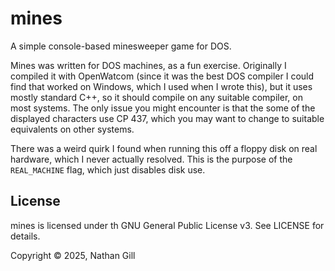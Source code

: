 # mines

A simple console-based minesweeper game for DOS.

Mines was written for DOS machines, as a fun exercise. Originally I compiled
it with OpenWatcom (since it was the best DOS compiler I could find that worked
on Windows, which I used when I wrote this), but it uses mostly standard C++,
so it should compile on any suitable compiler, on most systems. The only
issue you might encounter is that the some of the displayed characters use
CP 437, which you may want to change to suitable equivalents on other
systems.

There was a weird quirk I found when running this off a floppy disk on real
hardware, which I never actually resolved. This is the purpose of the
`REAL_MACHINE` flag, which just disables disk use.

## License

mines is licensed under th GNU General Public License v3. See LICENSE for
details.

Copyright © 2025, Nathan Gill
